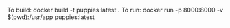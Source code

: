 To build: 
        docker build -t puppies:latest .
To run: 
        docker run -p 8000:8000 -v $(pwd):/usr/app puppies:latest
